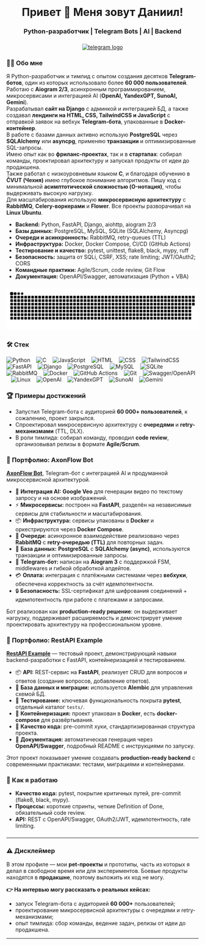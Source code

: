 <br clear="both">

###

<h1 align="center">Привет 👋 Меня зовут Даниил!</h1>
<h3 align="center">Python-разработчик | Telegram Bots | AI | Backend</h3>

###

<div align="center">
  <a href="https://t.me/offhandin" target="_blank">
    <img src="https://img.shields.io/static/v1?message=Telegram&logo=telegram&label=&color=2CA5E0&logoColor=white&labelColor=&style=for-the-badge" height="25" alt="telegram logo"  />
  </a>

</div>

###

<h3 align="left">👨‍💻 Обо мне</h3>

<p align="left">
Я Python-разработчик и тимлид с опытом создания десятков <b>Telegram-ботов</b>, 
один из которых использовало более <b>60 000 пользователей</b>.<br/> 
Работаю с <b>Aiogram 2/3</b>, асинхронным программированием, микросервисами 
и интеграцией AI (<b>OpenAI, YandexGPT, SunoAI, Gemini</b>).<br/> 
Разрабатывал <b>сайт на Django</b> с админкой и интеграцией БД, 
а также создавал <b>лендинги на HTML, CSS, TailwindCSS и JavaScript</b> 
с отправкой заявок на вебхук <b>Telegram-бота</b>, упакованные в <b>Docker-контейнер</b>.<br/> 
В работе с базами данных активно использую <b>PostgreSQL</b> 
через <b>SQLAlchemy</b> или <b>asyncpg</b>, применяю <b>транзакции</b> 
и оптимизированные SQL-запросы.<br/> 
Имею опыт как во <b>фриланс-проектах</b>, так и в <b>стартапах</b>: 
собирал команды, проектировал архитектуру и запускал продукты от идеи до продакшена.<br/> 
Также работал с низкоуровневым языком <b>C</b>, и благодаря обучению в <b>ČVUT (Чехия)</b> 
имею глубокое понимание алгоритмов. 
Пишу код с минимальной <b>асимптотической сложностью (O-нотация)</b>, чтобы выдерживать высокую нагрузку.<br/> 
Для масштабирования использую <b>микросервисную архитектуру</b> 
с <b>RabbitMQ</b>, <b>Celery-воркерами</b> и <b>Flower</b>. 
Все проекты разворачивал на <b>Linux Ubuntu</b>.
</p>

<ul>
  <li><b>Backend:</b> Python, FastAPI, Django, aiohttp, aiogram 2/3</li>
  <li><b>Базы данных:</b> PostgreSQL, MySQL, SQLite (SQLAlchemy, Asyncpg)</li>
  <li><b>Очереди и асинхронность:</b> RabbitMQ, retry-queues (TTL)</li>
  <li><b>Инфраструктура:</b> Docker, Docker Compose, CI/CD (GitHub Actions)</li>
  <li><b>Тестирование и качество:</b> pytest, unittest, flake8, black, mypy, ruff</li>
  <li><b>Безопасность:</b> защита от SQLi, CSRF, XSS; rate limiting; JWT/OAuth2; CORS</li>
  <li><b>Командные практики:</b> Agile/Scrum, code review, Git Flow</li>
  <li><b>Документация:</b> OpenAPI/Swagger, автоматизация (Python + VBA)</li>
</ul>

###

<p align="center">
 <img width="600" src="assets/github-snake.svg" alt="snake"/>
</p>

###

<!-- ICONS -->
<h3>🛠 Стек</h3>
<p>
  <!-- Languages -->
  <img src="https://skillicons.dev/icons?i=py" height="40" alt="Python"/>
  <img width="8"/>
  <img src="https://skillicons.dev/icons?i=c" height="40" alt="C"/>
  <img width="8"/>
  <img src="https://skillicons.dev/icons?i=js" height="40" alt="JavaScript"/>
  <img width="8"/>
  <img src="https://skillicons.dev/icons?i=html" height="40" alt="HTML"/>
  <img width="8"/>
  <img src="https://skillicons.dev/icons?i=css" height="40" alt="CSS"/>
  <img width="8"/>
  <img src="https://skillicons.dev/icons?i=tailwind" height="40" alt="TailwindCSS"/>
  <img width="8"/>

  <!-- Frameworks -->
  <img src="https://skillicons.dev/icons?i=fastapi" height="40" alt="FastAPI"/>
  <img width="8"/>
  <img src="https://skillicons.dev/icons?i=django" height="40" alt="Django"/>
  <img width="8"/>

  <!-- Databases -->
  <img src="https://skillicons.dev/icons?i=postgres" height="40" alt="PostgreSQL"/>
  <img width="8"/>
  <img src="https://skillicons.dev/icons?i=mysql" height="40" alt="MySQL"/>
  <img width="8"/>
  <img src="https://cdn.jsdelivr.net/gh/devicons/devicon/icons/sqlite/sqlite-original.svg" height="40" alt="SQLite"/>
  <img width="8"/>

  <!-- Messaging / Infra -->
  <img src="https://cdn.simpleicons.org/rabbitmq/FF6600" height="40" alt="RabbitMQ"/>
  <img width="8"/>
  <img src="https://skillicons.dev/icons?i=docker" height="40" alt="Docker"/>
  <img width="8"/>

  <!-- Tools -->
  <img src="https://skillicons.dev/icons?i=githubactions" height="40" alt="GitHub Actions"/>
  <img width="8"/>
  <img src="https://skillicons.dev/icons?i=git" height="40" alt="Git"/>
  <img width="8"/>
  <img src="https://cdn.simpleicons.org/swagger/85EA2D" height="40" alt="Swagger/OpenAPI"/>
  <img width="8"/>
  <img src="https://skillicons.dev/icons?i=linux" height="40" alt="Linux"/>
  <img width="8"/>

  <!-- AI / LLM -->
  <img src="https://img.shields.io/badge/OpenAI-412991?logo=openai&logoColor=white" height="25" alt="OpenAI"/>
  <img width="8"/>
  <img src="https://img.shields.io/badge/YandexGPT-FF0000?logo=yandex&logoColor=white" height="25" alt="YandexGPT"/>
  <img width="8"/>
  <img src="https://img.shields.io/badge/SunoAI-FF6B6B?logoColor=white" height="25" alt="SunoAI"/>
  <img width="8"/>
  <img src="https://img.shields.io/badge/Gemini-4285F4?logo=google&logoColor=white" height="25" alt="Gemini"/>
</p>

###

<!-- ACHIEVEMENTS -->
<h3>🏆 Примеры достижений</h3>
<ul>
  <li>Запустил Telegram-бота с аудиторией <b>60 000+ пользователей</b>, к сожалению, проект закрылся.</li>
  <li>Спроектировал микросервисную архитектуру с <b>очередями</b> и <b>retry-механизмами</b> (TTL, DLX).</li>
  <li>В роли тимлида: собирал команду, проводил <b>code review</b>, организовывал релизы в формате <b>Agile/Scrum</b>.</li>
</ul>

<!-- PORTFOLIO -->
<h3>📌 Портфолио: AxonFlow Bot</h3>
<p align="left">
  <a href="https://t.me/AxonFlow_bot" target="_blank"><b>AxonFlow Bot</b></a>, 
  Telegram-бот с интеграцией AI и продуманной микросервисной архитектурой.  
</p>

<ul>
  <li>🤖 <b>Интеграция AI:</b> <b>Google Veo</b> для генерации видео по текстому запросу и на основе изображений.</li>
  <li>⚡ <b>Микросервисы:</b> построен на <b>FastAPI</b>, разделён на независимые сервисы для стабильности и масштабирования.</li>
  <li>📦 <b>Инфраструктура:</b> сервисы упакованы в <b>Docker</b> и оркестрируются через <b>Docker Compose</b>.</li>
  <li>📨 <b>Очереди:</b> асинхронное взаимодействие реализовано через <b>RabbitMQ</b> с <b>retry-очередью (TTL)</b> для повторных задач.</li>
  <li>💾 <b>База данных:</b> <b>PostgreSQL</b> с <b>SQLAlchemy (async)</b>, используются транзакции и оптимизированные запросы.</li>
  <li>🤖 <b>Telegram-бот:</b> написан на <b>Aiogram 3</b> с поддержкой FSM, middlewares и гибкой обработкой апдейтов.</li>
  <li>💳 <b>Оплата:</b> интеграция с платёжными системами через <b>вебхуки</b>, обеспечена корректность за счёт идемпотентности.</li>
  <li>🔒 <b>Безопасность:</b> SSL-сертификат для шифрования соединений + идемпотентность при работе с платежами и запросами.</li>
</ul>

<p align="left">
  Бот реализован как <b>production-ready решение</b>: он выдерживает нагрузку, поддерживает расширяемость 
  и демонстрирует умение проектировать архитектуру на профессиональном уровне.  
</p>

<h3>📌 Портфолио: RestAPI Example</h3>
<p align="left">
  <a href="https://github.com/damnhandin/restapi_example" target="_blank"><b>RestAPI Example</b></a> — 
  тестовый проект, демонстрирующий навыки backend-разработки с FastAPI, контейнеризацией и тестированием.  
</p>

<ul>
  <li>📦 <b>API:</b> REST-сервис на <b>FastAPI</b>, реализует CRUD для вопросов и ответов (создание вопросов, добавление ответов).</li>
  <li>🔧 <b>База данных и миграции:</b> используется <b>Alembic</b> для управления схемой БД.</li>
  <li>🧪 <b>Тестирование:</b> ключевая функциональность покрыта <b>pytest</b>, отдельный каталог <code>tests/</code>.</li>
  <li>🐳 <b>Контейнеризация:</b> проект упакован в <b>Docker</b>, есть <b>docker-compose</b> для развёртывания.</li>
  <li>🧼 <b>Качество кода:</b> pre-commit хуки, стандартизированная структура проекта.</li>
  <li>📄 <b>Документация:</b> автоматическая генерация через <b>OpenAPI/Swagger</b>, подробный README с инструкциями по запуску.</li>
</ul>

<p align="left">
  Этот проект показывает умение создавать <b>production-ready backend</b> с современными практиками: тестами, миграциями и контейнерами.  
</p>

<!-- HOW I WORK -->
<h3>🧩 Как я работаю</h3>
<ul>
  <li><b>Качество кода:</b> pytest, покрытие критичных путей, pre-commit (flake8, black, mypy).</li>
  <li><b>Процессы:</b> короткие спринты, четкие Definition of Done, обязательный code review.</li>
  <li><b>API:</b> REST с OpenAPI/Swagger, OAuth2/JWT, идемпотентность, rate limiting.</li>
</ul>

###

<hr>

<h3>⚠️ Дисклеймер</h3>
<p align="left">
  В этом профиле — мои <strong>pet-проекты</strong> и прототипы, часть из которых я делал в свободное время или для экспериментов.
  Боевые продукты находятся в <strong>продакшне</strong>, поэтому выложить их код не могу.
</p>
<p align="left"><strong>👉 На интервью могу рассказать о реальных кейсах:</strong></p>
<ul>
  <li>запуск Telegram-бота с аудиторией <strong>60 000+</strong> пользователей;</li>
  <li>проектирование микросервисной архитектуры с очередями и retry-механизмами;</li>
  <li>опыт тимлида: сбор команды, ведение задач, релизы от идеи до продакшена.</li>
</ul>

<hr>

###
